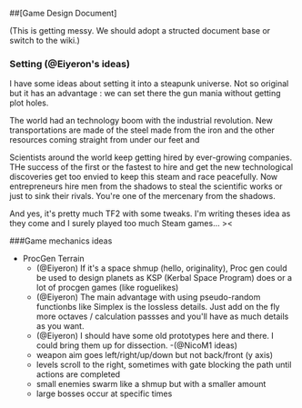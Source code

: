 ##[Game Design Document]

(This is getting messy. We should adopt a structed document base or switch to the wiki.)

### Setting (@Eiyeron's ideas)
I have some ideas about setting it into a steapunk universe. Not so original but it has an advantage : we can set there the gun mania without getting plot holes.

The world had an technology boom with the industrial revolution. New transportations are made of the steel made from the iron and the other resources coming straight from under our feet and

Scientists around the world keep getting hired by ever-growing companies. THe success of the first or the fastest to hire and get the new technological discoveries get too envied to keep this steam and race peacefully. Now entrepreneurs hire men from the shadows to steal the scientific works or just to sink their rivals. You're one of the mercenary from the shadows.

And yes, it's pretty much TF2 with some tweaks. I'm writing theses idea as they come and I surely played too much Steam games... ><

###Game mechanics ideas
- ProcGen Terrain
  - (@Eiyeron) If it's a space shmup (hello, originality), Proc gen could be used to design planets as KSP (Kerbal Space Program) does or a lot of procgen games (like roguelikes)
  - (@Eiyeron) The main advantage with using pseudo-random functionbs like Simplex is the lossless details. Just add on the fly more octaves / calculation passses and you'll have as much details as you want.
  - (@Eiyeron) I should have some old prototypes here and there. I could bring them up for dissection.
-(@NicoM1 ideas)
  - weapon aim goes left/right/up/down but not back/front (y axis)
  - levels scroll to the right, sometimes with gate blocking the path until actions are completed
  - small enemies swarm like a shmup but with a smaller amount
  - large bosses occur at specific times